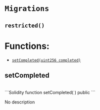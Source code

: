 # `Migrations`



## `restricted()`

# Functions:
- [`setCompleted(uint256 completed)`](#Migrations-setCompleted-uint256-)

## setCompleted
<br>
```Solidity
function setCompleted(
) public
```

No description


